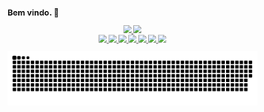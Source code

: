 ### Bem vindo. 👋

<div align="center">
  <a href="https://github.com/olucaslevi">
  <img height="180em" src="https://github-readme-stats.vercel.app/api?username=olucaslevi&show_icons=true&theme=dark&include_all_commits=true&count_private=true"/>
  <img height="180em" src="https://github-readme-stats.vercel.app/api/top-langs/?username=olucaslevi&layout=compact&langs_count=7&theme=dark"/>
</div>
<div align="center"> 
  <img src="https://cdn.jsdelivr.net/gh/devicons/devicon/icons/css3/css3-plain-wordmark.svg" />
  <img src="https://cdn.jsdelivr.net/gh/devicons/devicon/icons/figma/figma-original.svg" />
  <img src="https://cdn.jsdelivr.net/gh/devicons/devicon/icons/godot/godot-original-wordmark.svg" />
  <img src="https://cdn.jsdelivr.net/gh/devicons/devicon/icons/javascript/javascript-original.svg" />
  <img src="https://cdn.jsdelivr.net/gh/devicons/devicon/icons/mysql/mysql-original-wordmark.svg" />
  <img src="https://cdn.jsdelivr.net/gh/devicons/devicon/icons/python/python-original-wordmark.svg" />
  <img src="https://cdn.jsdelivr.net/gh/devicons/devicon/icons/vscode/vscode-original.svg" />
</div>
 
  ![Snake animation](https://github.com/olucaslevi/olucaslevi/blob/output/github-contribution-grid-snake.svg)
 
